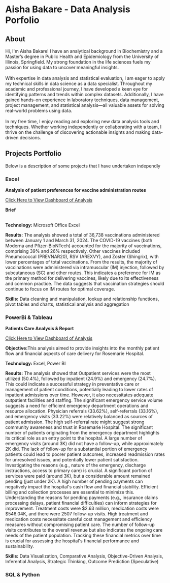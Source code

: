 <h1>Aisha Bakare - Data Analysis Porfolio</h1>
<h2>About</h2>
<p>Hi, I'm Aisha Bakare! I have an analytical background in Biochemistry and a Master’s degree in Public Health and Epidemiology from the University of Illinois, Springfield. My strong foundation in the life sciences fuels my passion for using data to uncover meaningful insights.<br></br>
With expertise in data analysis and statistical evaluation, I am eager to apply my technical skills in data science as a data specialist. Throughout my academic and professional journey, I have developed a keen eye for identifying patterns and trends within complex datasets. Additionally, I have gained hands-on experience in laboratory techniques, data management, project management, and statistical analysis—all valuable assets for solving real-world problems using data.<br></br>
In my free time, I enjoy reading and exploring new data analysis tools and techniques. Whether working independently or collaborating with a team, I thrive on the challenge of discovering actionable insights and making data-driven decisions.
</p>
<h2>Projects Portfolio</h2>
<p>Below is a description of some projects that I have undertaken independly</p>
<h3>Excel</h3>
<strong>Analysis of patient preferences for vaccine administration routes</strong>
<p><a href="https://github.com/aishanerd/data-analyst-porfolio/blob/main/Vaccine%20Report_Aisha%20Bakare_Created%20with%20Excel.pdf">Click Here to View Dashboard of Analysis</a></p>
<Strong>Brief</Strong><br></br>
<p><Strong>Technology: </Strong>Microsoft Office Excel</p>
<p><Strong>Results:</Strong> The analysis showed a total of 36,738 vaccinations administered between January 1 and March 31, 2024. 
The COVID-19 vaccines (both Moderna and Pfizer-BioNTech) accounted for the majority of vaccinations, comprising 39% and 26% respectively. Other vaccines included Pneumococcal (PREVNAR20), RSV (AREXVY), and Zoster (Shingrix), with lower percentages of total vaccinations.
From the results, the majority of vaccinations were administered via intramuscular (IM) injection, followed by subcutaneous (SC) and other routes. This indicates a preference for IM as the primary method for delivering vaccines, likely due to its effectiveness and common practice. The data suggests that vaccination strategies should continue to focus on IM routes for optimal coverage.
</p>
<p><Strong>Skills:</Strong> Data cleaning and manipulation, lookup and relationship functions, pivot tables and charts, statistical analysis and aggregation
</p>

<h3>PowerBi & Tableau</h3>
<strong>Patients Care Analysis & Report</strong>
<p><a href="#">Click Here to View Dashboard of Analysis</a></p>
<p><Strong>Objective:</Strong>This analysis aimed to provide insights into the monthly patient flow and financial aspects of care delivery for Rosemarie Hospital.</p>
<p><Strong>Technology: </Strong>Excel, Power BI</p>
<p><Strong>Results:</Strong> The analysis showed that Outpatient services were the most utilized (50.4%), followed by inpatient (24.9%) and emergency (24.7%). This could indicate a successful strategy in preventative care or management of patient conditions, potentially leading to lower rates of inpatient admissions over time. However, it also necessitates adequate outpatient facilities and staffing. The significant emergency service volume suggests a need for efficient emergency department operations and resource allocation.
Physician referrals (33.62%), self-referrals (33.16%), and emergency visits (33.22%) were relatively balanced as sources of patient admission. The high self-referral rate might suggest strong community awareness and trust in Rosemarie Hospital. The significant number of patients originating from the emergency department highlights its critical role as an entry point to the hospital.
A large number of emergency visits (around 3K) did not have a follow-up, while approximately 2K did. The lack of follow-up for a substantial portion of emergency patients could lead to poorer patient outcomes, increased readmission rates for unresolved issues, and potentially lower patient satisfaction. Investigating the reasons (e.g., nature of the emergency, discharge instructions, access to primary care) is crucial. 
A significant portion of services were paid (around 3K), but a considerable amount remained pending (just under 2K). A high number of pending payments can negatively impact the hospital's cash flow and financial stability. Efficient billing and collection processes are essential to minimize this. Understanding the reasons for pending payments (e.g., insurance claims processing delays, patient financial difficulties) can inform strategies for improvement.
Treatment costs were $2.63 million, medication costs were $546.04K, and there were 2507 follow-up visits. High treatment and medication costs necessitate careful cost management and efficiency measures without compromising patient care. The number of follow-up visits contributes to the overall revenue but also indicates the ongoing care needs of the patient population. Tracking these financial metrics over time is crucial for assessing the hospital's financial performance and sustainability.

</p>
<p><Strong>Skills:</Strong> Data Visualization, Comparative Analysis, Objective-Driven Analysis, Inferential Analysis, Strategic Thinking, Outcome Prediction (Speculative)
</p>

<h3>SQL & Python</h3>
